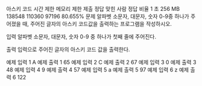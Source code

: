 아스키 코드
시간 제한	메모리 제한	제출	정답	맞힌 사람	정답 비율
1 초	256 MB	138548	110360	97196	80.655%
문제
알파벳 소문자, 대문자, 숫자 0-9중 하나가 주어졌을 때, 주어진 글자의 아스키 코드값을 출력하는 프로그램을 작성하시오.

입력
알파벳 소문자, 대문자, 숫자 0-9 중 하나가 첫째 줄에 주어진다.

출력
입력으로 주어진 글자의 아스키 코드 값을 출력한다.

예제 입력 1 
A
예제 출력 1 
65
예제 입력 2 
C
예제 출력 2 
67
예제 입력 3 
0
예제 출력 3 
48
예제 입력 4 
9
예제 출력 4 
57
예제 입력 5 
a
예제 출력 5 
97
예제 입력 6 
z
예제 출력 6 
122